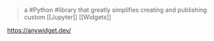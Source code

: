 > a #Python #library that greatly simplifies creating and publishing custom [[Jupyter]] [[Widgets]]

https://anywidget.dev/